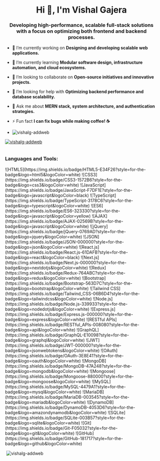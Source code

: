 <h1 align="center">Hi 👋, I'm Vishal Gajera</h1>
<h3 align="center">Developing high-performance, scalable full-stack solutions with a focus on optimizing both frontend and backend processes.</h3>

- 🔭 I’m currently working on **Designing and developing scalable web applications.**

- 🌱 I’m currently learning **Modular software design, infrastructure automation, and cloud ecosystems.**

- 👯 I’m looking to collaborate on **Open-source initiatives and innovative projects.**

- 🤝 I’m looking for help with **Optimizing backend performance and database scalability.**

- 💬 Ask me about **MERN stack, system architecture, and authentication strategies.**

- ⚡ Fun fact **I can fix bugs while making coffee! ☕**
- 
  <p align="left"> <img src="https://komarev.com/ghpvc/?username=vishalg-addweb&label=Profile%20views&color=0e75b6&style=flat" alt="vishalg-addweb" /> </p>

<p align="left"> <a href="https://github.com/ryo-ma/github-profile-trophy"><img src="https://github-profile-trophy.vercel.app/?username=vishalg-addweb" alt="vishalg-addweb" /></a> </p>

<p align="left"> <a href="https://twitter.com/" target="blank"><img src="https://img.shields.io/twitter/follow/?logo=twitter&style=for-the-badge" alt="" /></a> </p>
<h3 align="left">Languages and Tools:</h3>
![HTML5](https://img.shields.io/badge/HTML5-E34F26?style=for-the-badge&logo=html5&logoColor=white)  
![CSS3](https://img.shields.io/badge/CSS3-1572B6?style=for-the-badge&logo=css3&logoColor=white)  
![JavaScript](https://img.shields.io/badge/JavaScript-F7DF1E?style=for-the-badge&logo=javascript&logoColor=black)  
![TypeScript](https://img.shields.io/badge/TypeScript-3178C6?style=for-the-badge&logo=typescript&logoColor=white)  
![ES6](https://img.shields.io/badge/ES6-323330?style=for-the-badge&logo=javascript&logoColor=yellow)  
![AJAX](https://img.shields.io/badge/AJAX-02569B?style=for-the-badge&logo=javascript&logoColor=white)  
![jQuery](https://img.shields.io/badge/jQuery-0769AD?style=for-the-badge&logo=jquery&logoColor=white)  
![JSON](https://img.shields.io/badge/JSON-000000?style=for-the-badge&logo=json&logoColor=white)  
![React.js](https://img.shields.io/badge/React.js-61DAFB?style=for-the-badge&logo=react&logoColor=black)  
![Next.js](https://img.shields.io/badge/Next.js-000000?style=for-the-badge&logo=nextdotjs&logoColor=white)  
![Redux](https://img.shields.io/badge/Redux-764ABC?style=for-the-badge&logo=redux&logoColor=white)  
![Bootstrap](https://img.shields.io/badge/Bootstrap-563D7C?style=for-the-badge&logo=bootstrap&logoColor=white)  
![Tailwind CSS](https://img.shields.io/badge/Tailwind_CSS-06B6D4?style=for-the-badge&logo=tailwindcss&logoColor=white)  
![Node.js](https://img.shields.io/badge/Node.js-339933?style=for-the-badge&logo=nodedotjs&logoColor=white)  
![Express.js](https://img.shields.io/badge/Express.js-000000?style=for-the-badge&logo=express&logoColor=white)  
![RESTful APIs](https://img.shields.io/badge/RESTful_APIs-008080?style=for-the-badge&logo=api&logoColor=white)  
![GraphQL](https://img.shields.io/badge/GraphQL-E10098?style=for-the-badge&logo=graphql&logoColor=white)  
![JWT](https://img.shields.io/badge/JWT-000000?style=for-the-badge&logo=jsonwebtokens&logoColor=white)  
![OAuth](https://img.shields.io/badge/OAuth-3E8E41?style=for-the-badge&logo=oauth&logoColor=white)
![MongoDB](https://img.shields.io/badge/MongoDB-47A248?style=for-the-badge&logo=mongodb&logoColor=white)  
![Mongoose](https://img.shields.io/badge/Mongoose-880000?style=for-the-badge&logo=mongoose&logoColor=white)  
![MySQL](https://img.shields.io/badge/MySQL-4479A1?style=for-the-badge&logo=mysql&logoColor=white)  
![MariaDB](https://img.shields.io/badge/MariaDB-003545?style=for-the-badge&logo=mariadb&logoColor=white)  
![DynamoDB](https://img.shields.io/badge/DynamoDB-4053D6?style=for-the-badge&logo=amazondynamodb&logoColor=white)  
![SQLite](https://img.shields.io/badge/SQLite-003B57?style=for-the-badge&logo=sqlite&logoColor=white)
![Git](https://img.shields.io/badge/Git-F05032?style=for-the-badge&logo=git&logoColor=white)  
![GitHub](https://img.shields.io/badge/GitHub-181717?style=for-the-badge&logo=github&logoColor=white)  
<p>&nbsp;<img align="center" src="https://github-readme-stats.vercel.app/api?username=vishalg-addweb&show_icons=true&locale=en" alt="vishalg-addweb" /></p>
